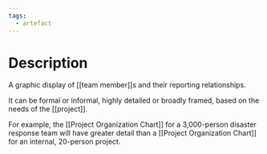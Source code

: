 ```yaml
---
tags:
  - artefact
---
```

# Description
A graphic display of [[team member]]s and their reporting relationships.

It can be formal or informal, highly detailed or broadly framed, based on the needs of the [[project]].

For example, the [[Project Organization Chart]] for a 3,000-person disaster response team will have greater detail than a [[Project Organization Chart]] for an internal, 20-person project.